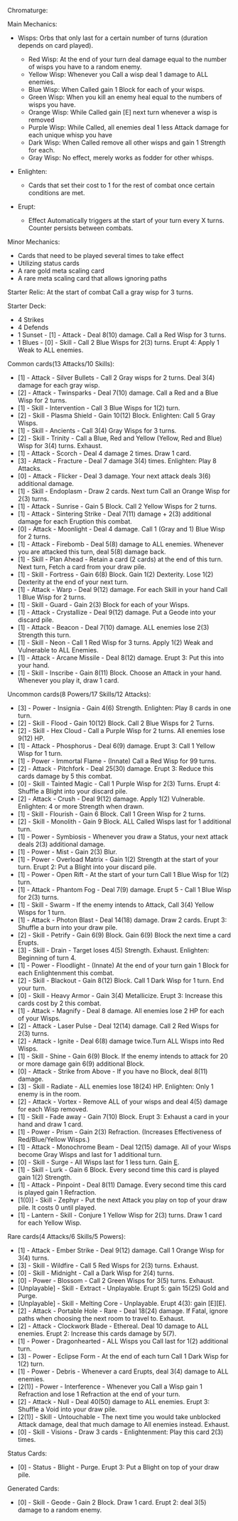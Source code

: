 Chromaturge:


Main Mechanics:

* Wisps: Orbs that only last for a certain number of turns (duration depends on card played).
   * Red Wisp: At the end of your turn deal damage equal to the number of wisps you have to a random enemy.
   * Yellow Wisp: Whenever you Call a wisp deal 1 damage to ALL enemies.
   * Blue Wisp: When Called gain 1 Block for each of your wisps.
   * Green Wisp: When you kill an enemy heal equal to the numbers of wisps you have.
   * Orange Wisp: While Called gain [E] next turn whenever a wisp is removed
   * Purple Wisp: While Called, all enemies deal 1 less Attack damage for each unique whisp you have
   * Dark Wisp: When Called remove all other wisps and gain 1 Strength for each.
   * Gray Wisp: No effect, merely works as fodder for other whisps.

* Enlighten:
   * Cards that set their cost to 1 for the rest of combat once certain conditions are met.

* Erupt:
   * Effect Automatically triggers at the start of your turn every X turns. Counter persists between combats.


Minor Mechanics:

* Cards that need to be played several times to take effect
* Utilizing status cards
* A rare gold meta scaling card
* A rare meta scaling card that allows ignoring paths

Starter Relic: At the start of combat Call a gray wisp for 3 turns.


Starter Deck:

* 4 Strikes
* 4 Defends
* 1 Sunset - [1] - Attack - Deal 8(10) damage. Call a Red Wisp for 3 turns.
* 1 Blues - [0] - Skill - Call 2 Blue Wisps for 2(3) turns. Erupt 4: Apply 1 Weak to ALL enemies. 


Common cards(13 Attacks/10 Skills):

* [1] - Attack - Silver Bullets - Call 2 Gray wisps for 2 turns. Deal 3(4) damage for each gray wisp.
* [2] - Attack - Twinsparks - Deal 7(10) damage. Call a Red and a Blue Wisp for 2 turns.
* [1] - Skill - Intervention - Call 3 Blue Wisps for 1(2) turn.
* [2] - Skill - Plasma Shield - Gain 10(12) Block. Enlighten: Call 5 Gray Wisps.
* [1] - Skill - Ancients - Call 3(4) Gray Wisps for 3 turns.
* [2] - Skill - Trinity - Call a Blue, Red and Yellow (Yellow, Red and Blue) Wisp for 3(4) turns. Exhaust.
* [1] - Attack - Scorch - Deal 4 damage 2 times. Draw 1 card.
* [3] - Attack - Fracture - Deal 7 damage 3(4) times. Enlighten: Play 8 Attacks.
* [0] - Attack - Flicker - Deal 3 damage. Your next attack deals 3(6) additional damage.
* [1] - Skill - Endoplasm - Draw 2 cards. Next turn Call an Orange Wisp for 2(3) turns.
* [1] - Attack - Sunrise - Gain 5 Block. Call 2 Yellow Wisps for 2 turns.
* [1] - Attack - Sintering Strike - Deal 7(11) damage + 2(3) additional damage for each Eruption this combat.
* [0] - Attack - Moonlight - Deal 4 damage. Call 1 (Gray and 1) Blue Wisp for 2 turns.
* [1] - Attack - Firebomb - Deal 5(8) damage to ALL enemies. Whenever you are attacked this turn, deal 5(8) damage back.
* [1] - Skill - Plan Ahead - Retain a card (2 cards) at the end of this turn. Next turn, Fetch a card from your draw pile.
* [1] - Skill - Fortress - Gain 6(8) Block. Gain 1(2) Dexterity. Lose 1(2) Dexterity at the end of your next turn.
* [1] - Attack - Warp - Deal 9(12) damage. For each Skill in your hand Call 1 Blue Wisp for 2 turns.
* [1] - Skill - Guard - Gain 2(3) Block for each of your Wisps.
* [1] - Attack - Crystallize - Deal 9(12) damage. Put a Geode into your discard pile.
* [1] - Attack - Beacon - Deal 7(10) damage. ALL enemies lose 2(3) Strength this turn.
* [1] - Skill - Neon - Call 1 Red Wisp for 3 turns. Apply 1(2) Weak and Vulnerable to ALL Enemies.
* [1] - Attack - Arcane Missile - Deal 8(12) damage. Erupt 3: Put this into your hand.
* [1] - Skill - Inscribe - Gain 8(11) Block. Choose an Attack in your hand. Whenever you play it, draw 1 card.


Uncommon cards(8 Powers/17 Skills/12 Attacks):

* [3] - Power - Insignia - Gain 4(6) Strength. Enlighten: Play 8 cards in one turn.
* [2] - Skill - Flood - Gain 10(12) Block. Call 2 Blue Wisps for 2 Turns.
* [2] - Skill - Hex Cloud - Call a Purple Wisp for 2 turns. All enemies lose 9(12) HP.
* [1] - Attack - Phosphorus - Deal 6(9) damage. Erupt 3: Call 1 Yellow Wisp for 1 turn.
* [1] - Power - Immortal Flame - (Innate) Call a Red Wisp for 99 turns.
* [2] - Attack - Pitchfork - Deal 25(30) damage. Erupt 3: Reduce this cards damage by 5 this combat.
* [0] - Skill - Tainted Magic - Call 1 Purple Wisp for 2(3) Turns. Erupt 4: Shuffle a Blight into your discard pile.
* [2] - Attack -  Crush - Deal 9(12) damage. Apply 1(2) Vulnerable. Enlighten: 4 or more Strength when drawn.
* [1] - Skill - Flourish - Gain 6 Block. Call 1 Green Wisp for 2 turns.
* [2] - Skill - Monolith - Gain 9 Block. ALL Called Wisps last for 1 additional turn.
* [1] - Power - Symbiosis  - Whenever you draw a Status, your next attack deals 2(3) additional damage. 
* [1] - Power - Mist - Gain 2(3) Blur. 
* [1] - Power - Overload Matrix - Gain 1(2) Strength at the start of your turn. Erupt 2: Put a Blight into your discard pile.
* [1] - Power - Open Rift - At the start of your turn Call 1 Blue Wisp for 1(2) turn.
* [1] - Attack - Phantom Fog - Deal 7(9) damage. Erupt 5 - Call 1 Blue Wisp for 2(3) turns. 
* [1] - Skill - Swarm - If the enemy intends to Attack, Call 3(4) Yellow Wisps for 1 turn.
* [1] - Attack - Photon Blast - Deal 14(18) damage. Draw 2 cards. Erupt 3: Shuffle a burn into your draw pile.
* [2] - Skill - Petrify - Gain 6(9) Block. Gain 6(9) Block the next time a card Erupts.
* [3] - Skill - Drain - Target loses 4(5) Strength. Exhaust. Enlighten: Beginning of turn 4.
* [1] - Power - Floodlight - (Innate) At the end of your turn gain 1 Block for each Enlightenment this combat.
* [2] - Skill - Blackout - Gain 8(12) Block. Call 1 Dark Wisp for 1 turn. End your turn. 
* [0] - Skill - Heavy Armor - Gain 3(4) Metallicize. Erupt 3: Increase this cards cost by 2 this combat.
* [1] - Attack - Magnify - Deal 8 damage. All enemies lose 2 HP for each of your Wisps.
* [2] - Attack - Laser Pulse - Deal 12(14) damage. Call 2 Red Wisps for 2(3) turns.
* [2] - Attack - Ignite - Deal 6(8) damage twice.Turn ALL Wisps into Red Wisps. 
* [1] - Skill - Shine - Gain 6(9) Block. If the enemy intends to attack for 20 or more damage gain 6(9) additional Block.
* [0] - Attack - Strike from Above - If you have no Block, deal 8(11) damage.
* [3] - Skill - Radiate - ALL enemies lose 18(24) HP. Enlighten: Only 1 enemy is in the room.
* [2] - Attack - Vortex - Remove ALL of your wisps and deal 4(5) damage for each Wisp removed.
* [1] - Skill - Fade away - Gain 7(10) Block. Erupt 3: Exhaust a card in your hand and draw 1 card.
* [1] - Power - Prism - Gain 2(3) Refraction. (Increases Effectiveness of Red/Blue/Yellow Wisps.)
* [1] - Attack - Monochrome Beam - Deal 12(15) damage. All of your Wisps become Gray Wisps and last for 1 additional turn.
* [0] - Skill - Surge - All Wisps last for 1 less turn. Gain [E](E).
* [1] - Skill - Lurk - Gain 6 Block. Every second time this card is played gain 1(2) Strength.
* [1] - Attack - Pinpoint - Deal 8(11) Damage. Every second time this card is played gain 1 Refraction.
* [1(0)] - Skill - Zephyr - Put the next Attack you play on top of your draw pile. It costs 0 until played.
* [1] - Lantern - Skill - Conjure 1 Yellow Wisp for 2(3) turns. Draw 1 card for each Yellow Wisp.


Rare cards(4 Attacks/6 Skills/5 Powers):

* [1] - Attack - Ember Strike - Deal 9(12) damage. Call 1 Orange Wisp for 3(4) turns.
* [3] - Skill - Wildfire - Call 5 Red Wisps for 2(3) turns. Exhaust.
* [0] - Skill - Midnight - Call a Dark Wisp for 2(4) turns.
* [0] - Power - Blossom - Call 2 Green Wisps for 3(5) turns. Exhaust.
* [Unplayable] - Skill - Extract - Unplayable. Erupt 5: gain 15(25) Gold and Purge.
* [Unplayable] - Skill - Melting Core - Unplayable. Erupt 4(3): gain  [E][E].
* [2] - Attack - Portable Hole - Rare - Deal 18(24) damage. If Fatal, ignore paths when choosing the next room to travel to. Exhaust.
* [2] - Attack - Clockwork Blade - Ethereal. Deal 10 damage to ALL enemies. Erupt 2: Increase this cards damage by 5(7).
* [1] - Power - Dragonhearted - ALL Wisps you Call last for 1(2) additional turn.
* [3] - Power - Eclipse Form - At the end of each turn Call 1 Dark Wisp for 1(2) turn. 
* [1] - Power - Debris - Whenever a card Erupts, deal 3(4) damage to ALL enemies.
* [2(1)] - Power - Interference - Whenever you Call a Wisp gain 1 Refraction and lose 1 Refraction at the end of your turn.
* [2] - Attack - Null  - Deal 40(50) damage to ALL enemies. Erupt 3: Shuffle a Void into your draw pile. 
* [2(1)] - Skill - Untouchable - The next time you would take unblocked Attack damage, deal that much damage to All enemies instead. Exhaust.
* [0] - Skill - Visions - Draw 3 cards - Enlightenment: Play this card 2(3) times.


Status Cards:

* [0] - Status - Blight - Purge. Erupt 3: Put a Blight on top of your draw pile.


Generated Cards:

* [0] - Skill - Geode - Gain 2 Block. Draw 1 card. Erupt 2: deal 3(5) damage to a random enemy.
